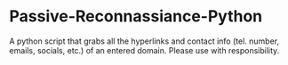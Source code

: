 # Passive-Reconnassiance-Python
A python script that grabs all the hyperlinks and contact info (tel. number, emails, socials, etc.) of an entered domain. Please use with responsibility.
